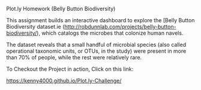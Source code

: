 Plot.ly Homework 
(Belly Button Biodiversity)


This assignment builds an interactive dashboard to explore the [Belly Button Biodiversity dataset.ie (http://robdunnlab.com/projects/belly-button-biodiversity/), which catalogs the microbes that colonize human navels.

    


The dataset reveals that a small handful of microbial species (also called operational taxonomic units, or OTUs, in the study) were present in more than 70% of people, while the rest were relatively rare.

To Checkout the Project in action, Click on this link: 

https://kenny4000.github.io/Plot.ly-Challenge/
